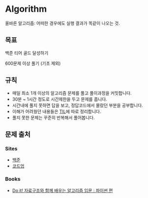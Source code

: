 # Algorithm
올바른 알고리즘: 어떠한 경우에도 실행 결과가 똑같이 나오는 것.
## 목표
백준 티어 골드 달성하기

600문제 이상 풀기 (기초 제외)

## 규칙
- 매일 최소 1개 이상의 알고리즘 문제를 풀고 풀이과정을 커밋합니다.
- 30분 ~ 1시간 정도로 시간제한을 두고 문제를 풉니다.
- 시간내에 풀지 못하면 답을 보고, 정답코드에서 몰랐던 부분을 공부합니다.
- 이해가 어려웠던 내용들은 [TIL](https://github.com/kmseunh/TIL/tree/main/Algorithm)에 따로 정리합니다.
- 풀지 못한 문제는 꾸준히 반복해서 풀어봅니다.

## 문제 출처
### Sites
- [백준](https://www.acmicpc.net)
- [코드업](https://codeup.kr/index.php)

### Books
- [Do it! 자료구조와 함께 배우는 알고리즘 입문 : 파이썬 편](http://www.yes24.com/Product/Goods/91219874)
